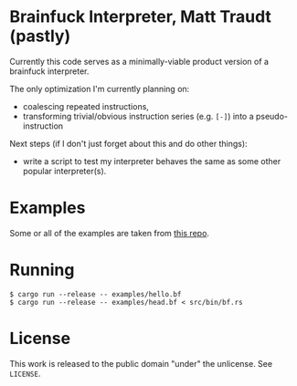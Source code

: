 # Brainfuck Interpreter, Matt Traudt (pastly)

Currently this code serves as a minimally-viable product version of a brainfuck
interpreter.

The only optimization I'm currently planning on:

- coalescing repeated instructions,
- transforming trivial/obvious instruction series (e.g. `[-]`) into a
  pseudo-instruction

Next steps (if I don't just forget about this and do other things):

- write a script to test my interpreter behaves the same as some other popular
  interpreter(s).

# Examples

Some or all of the examples are taken from
[this repo](https://github.com/fabianishere/brainfuck).

# Running

    $ cargo run --release -- examples/hello.bf
    $ cargo run --release -- examples/head.bf < src/bin/bf.rs

# License

This work is released to the public domain "under" the unlicense. See
`LICENSE`.
